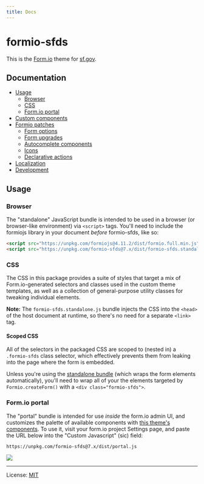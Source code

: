 ```yaml
---
title: Docs
---
```


# formio-sfds
This is the [Form.io] theme for [sf.gov](https://sf.gov).

## Documentation
* [Usage](#usage)
    * [Browser](#browser)
    * [CSS](#css)
    * [Form.io portal](#formio-portal)
* [Custom components](docs/components.md#readme)
* [Formio patches](docs/patches.md)
    * [Form options](docs/patches.md#form-options)
    * [Form upgrades](docs/patches.md#form-upgrades)
    * [Autocomplete components](docs/autocomplete.md)
    * [Icons](docs/patches.md#icons)
    * [Declarative actions](docs/patches.md#declarative-actions)
* [Localization](docs/localization.md#readme)
* [Development](docs/develop.md#readme)

## Usage

### Browser
The "standalone" JavaScript bundle is intended to be used in a browser (or
browser-like environment) via `<script>` tags. You'll need to include the
formiojs library in your document _before_ formio-sfds, like so:

```html
<script src="https://unpkg.com/formiojs@4.11.2/dist/formio.full.min.js"></script>
<script src="https://unpkg.com/formio-sfds@7.x/dist/formio-sfds.standalone.js"></script>
```


### CSS
The CSS in this package provides a suite of styles that target a mix of
Form.io-generated selectors and classes used in the custom theme templates, as
well as a collection of general-purpose utility classes for tweaking individual
elements.

**Note:** The `formio-sfds.standalone.js` bundle injects the CSS into the
`<head>` of the host document at runtime, so there's no need for a separate
`<link>` tag.

#### Scoped CSS
All of the selectors in the packaged CSS are scoped to (nested in) a
`.formio-sfds` class selector, which effectively prevents them from leaking
into the page where the form is embedded.

Unless you're using the [standalone bundle](#standalone-bundle) (which wraps
the form elements automatically), you'll need to wrap all of your the elements
targeted by `Formio.createForm()` with a `<div class="formio-sfds">`.


### Form.io portal
The "portal" bundle is intended for use _inside_ the form.io admin UI, and
customizes the palette of available components with [this theme's
components](docs/components.md). To use it, visit your form.io project Settings
page, and paste the URL below into the "Custom Javascript" (sic) field:

```
https://unpkg.com/formio-sfds@7.x/dist/portal.js
```

![](https://user-images.githubusercontent.com/113896/90575355-0d109a00-e170-11ea-9593-8be0afe88c70.png)


---

License: [MIT](./LICENSE)

[form.io]: https://form.io
[unpkg]: https://unpkg.com

